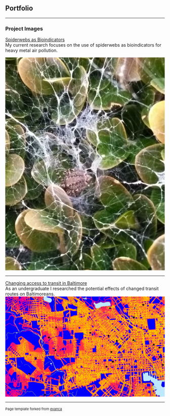 ## Portfolio

---

### Project Images

[Spiderwebs as Bioindicators](/https://github.com/nrasteg1/nrasteg1.github.io/tree/master/spiderwebs)
<br>
My current research focuses on the use of spiderwebs as bioindicators for heavy metal air pollution. 

<img src="images/spiderbutt.jpg?raw=true"/>

---
[Changing access to transit in Baltimore](/pdf/sample_presentation.pdf)
<br>
As an undergraduate I researched the potential effects of changed transit routes on Baltimoreans. 
<img src="images/closeup.PNG?raw=true"/>

---
<p style="font-size:11px">Page template forked from <a href="https://github.com/evanca/quick-portfolio">evanca</a></p>
<!-- Remove above link if you don't want to attibute -->
